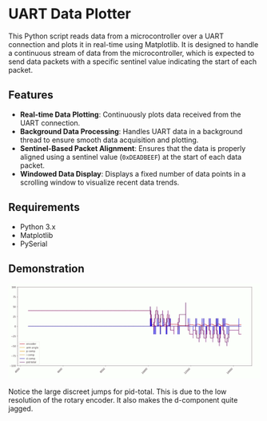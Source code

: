 # UART Data Plotter

This Python script reads data from a microcontroller over a UART connection and plots it in real-time using Matplotlib. It is designed to handle a continuous stream of data from the microcontroller, which is expected to send data packets with a specific sentinel value indicating the start of each packet.

## Features

- **Real-time Data Plotting**: Continuously plots data received from the UART connection.
- **Background Data Processing**: Handles UART data in a background thread to ensure smooth data acquisition and plotting.
- **Sentinel-Based Packet Alignment**: Ensures that the data is properly aligned using a sentinel value (`0xDEADBEEF`) at the start of each data packet.
- **Windowed Data Display**: Displays a fixed number of data points in a scrolling window to visualize recent data trends.

## Requirements

- Python 3.x
- Matplotlib
- PySerial

## Demonstration

<img src="./pendulum_opt_scale.gif" alt="Python Plot" width="700"/>

Notice the large discreet jumps for pid-total. This is due to the low resolution of the rotary encoder. It also makes the d-component quite jagged.
